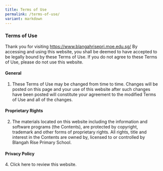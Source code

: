 ```yaml
---
title: Terms of Use
permalink: /terms-of-use/
variant: markdown
---
```

### **Terms of Use**

Thank you for visiting https://www.blangahrisepri.moe.edu.sg/ By accessing and using this website, you shall be deemed to have accepted to be legally bound by these Terms of Use. If you do not agree to these Terms of Use, please do not use this website.

#### General
1. These Terms of Use may be changed from time to time. Changes will be posted on this page and your use of this website after such changes have been posted will constitute your agreement to the modified Terms of Use and all of the changes.

#### Proprietary Rights
2. The materials located on this website including the information and software programs (the Contents), are protected by copyright, trademark and other forms of proprietary rights. All rights, title and interest in the Contents are owned by, licensed to or controlled by Blangah Rise Primary School.

#### Privacy Policy

4\. Click here to review this website.